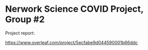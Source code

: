 # Nerwork Science COVID Project, Group #2

Project report:

https://www.overleaf.com/project/5ecfabe9d044590001b66ddc

